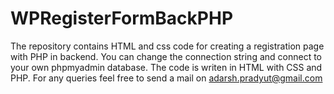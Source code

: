 # WPRegisterFormBackPHP
The repository contains HTML and css code for creating a registration page with PHP in backend.
You can change the connection string and connect to your own phpmyadmin database.
The code is writen in HTML with CSS and PHP.
For any queries feel free to send a mail on adarsh.pradyut@gmail.com
